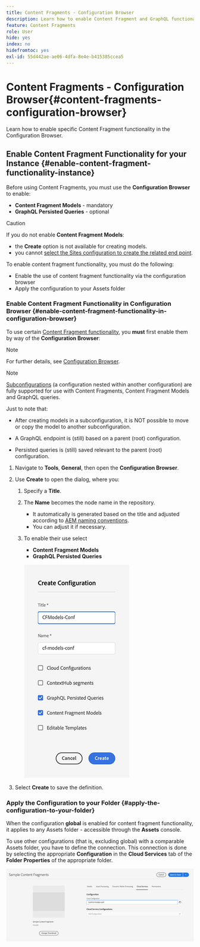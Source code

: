 ```yaml
---
title: Content Fragments - Configuration Browser
description: Learn how to enable Content Fragment and GraphQL functionality in the Configuration Browser to use AEM headless delivery features.
feature: Content Fragments
role: User
hide: yes
index: no
hidefromtoc: yes
exl-id: 55d442ae-ae06-4dfa-8e4e-b415385ccea5
---
```

# Content Fragments - Configuration Browser{#content-fragments-configuration-browser}

<!--
hide: yes
index: no
hidefromtoc: yes
-->

Learn how to enable specific Content Fragment functionality in the Configuration Browser.

## Enable Content Fragment Functionality for your Instance {#enable-content-fragment-functionality-instance}

Before using Content Fragments, you must use the **Configuration Browser** to enable:

* **Content Fragment Models** - mandatory
* **GraphQL Persisted Queries** - optional

>[!CAUTION]
>
>If you do not enable **Content Fragment Models**:
>
>* the **Create** option is not available for creating models.
>* you cannot [select the Sites configuration to create the related end point](/help/headless/graphql-api/graphql-endpoint.md).

To enable content fragment functionality, you must do the following:

* Enable the use of content fragment functionality via the configuration browser
* Apply the configuration to your Assets folder

### Enable Content Fragment Functionality in Configuration Browser {#enable-content-fragment-functionality-in-configuration-browser}

To use certain [Content Fragment functionality](#creating-a-content-fragment-model), you **must** first enable them by way of the **Configuration Browser**:

>[!NOTE]
>
>For further details, see [Configuration Browser](/help/implementing/developing/introduction/configurations.md#using-configuration-browser).

>[!NOTE]
>
>[Subconfigurations](/help/implementing/developing/introduction/configurations.md#configuration-resolution) (a configuration nested within another configuration) are fully supported for use with Content Fragments, Content Fragment Models and GraphQL queries.
>
>Just to note that:
>
>
>* After creating models in a subconfiguration, it is NOT possible to move or copy the model to another subconfiguration.
>
>* A GraphQL endpoint is (still) based on a parent (root) configuration.
>
>* Persisted queries is (still) saved relevant to the parent (root) configuration.


1. Navigate to **Tools**, **General**, then open the **Configuration Browser**.

1. Use **Create** to open the dialog, where you:

   1. Specify a **Title**.
   1. The **Name** becomes the node name in the repository.
      * It automatically is generated based on the title and adjusted according to [AEM naming conventions](/help/implementing/developing/introduction/naming-conventions.md).
      * You can adjust it if necessary.
   1. To enable their use select 
      * **Content Fragment Models** 
      * **GraphQL Persisted Queries**

      ![Define configuration](assets/cfm-conf-01.png)

1. Select **Create** to save the definition.

<!-- 1. Select the location appropriate to your website. -->

### Apply the Configuration to your Folder {#apply-the-configuration-to-your-folder}

When the configuration **global** is enabled for content fragment functionality, it applies to any Assets folder - accessible through the **Assets** console.

To use other configurations (that is, excluding global) with a comparable Assets folder, you have to define the connection. This connection is done by selecting the appropriate **Configuration** in the **Cloud Services** tab of the **Folder Properties** of the appropriate folder.

![Apply configuration](assets/cfm-conf-02.png)
